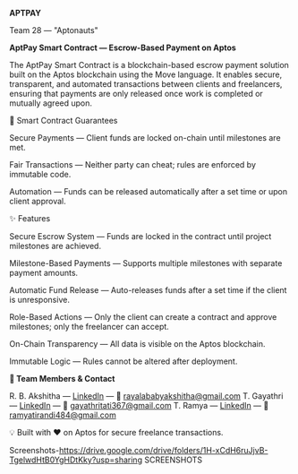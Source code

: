 **APTPAY**

Team 28 — "Aptonauts"

**AptPay Smart Contract — Escrow-Based Payment on Aptos**

The AptPay Smart Contract is a blockchain-based escrow payment solution built on the Aptos blockchain using the Move language.
It enables secure, transparent, and automated transactions between clients and freelancers, ensuring that payments are only released once work is completed or mutually agreed upon.

🔐 Smart Contract Guarantees

Secure Payments — Client funds are locked on-chain until milestones are met.

Fair Transactions — Neither party can cheat; rules are enforced by immutable code.

Automation — Funds can be released automatically after a set time or upon client approval.

✨ Features

Secure Escrow System — Funds are locked in the contract until project milestones are achieved.

Milestone-Based Payments — Supports multiple milestones with separate payment amounts.

Automatic Fund Release — Auto-releases funds after a set time if the client is unresponsive.

Role-Based Actions — Only the client can create a contract and approve milestones; only the freelancer can accept.

On-Chain Transparency — All data is visible on the Aptos blockchain.

Immutable Logic — Rules cannot be altered after deployment.

**👥 Team Members & Contact**

R. B. Akshitha — [LinkedIn](https://www.linkedin.com/in/baby-akshitha-rayala/) — 📧 rayalababyakshitha@gmail.com
T. Gayathri — [LinkedIn](https://www.linkedin.com/in/gayathri-t-99259b261/) — 📧 gayathritati367@gmail.com
T. Ramya — [LinkedIn](https://www.linkedin.com/in/ramya-thirandi) — 📧 ramyatirandi484@gmail.com

💡 Built with ❤️ on Aptos for secure freelance transactions.

Screenshots-https://drive.google.com/drive/folders/1H-xCdH6ruJjvB-TgelwdHtB0YgHDtKky?usp=sharing
SCREENSHOTS



